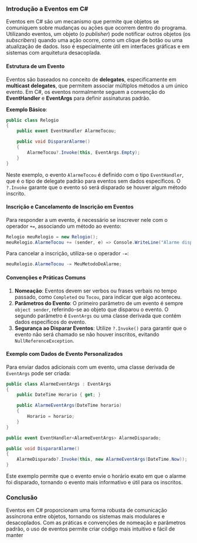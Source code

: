 ### Introdução a Eventos em C#

Eventos em C# são um mecanismo que permite que objetos se comuniquem sobre mudanças ou ações que ocorrem dentro do programa. Utilizando eventos, um objeto (o *publisher*) pode notificar outros objetos (os *subscribers*) quando uma ação ocorre, como um clique de botão ou uma atualização de dados. Isso é especialmente útil em interfaces gráficas e em sistemas com arquitetura desacoplada.

#### Estrutura de um Evento

Eventos são baseados no conceito de **delegates**, especificamente em **multicast delegates**, que permitem associar múltiplos métodos a um único evento. Em C#, os eventos normalmente seguem a convenção do **EventHandler** e **EventArgs** para definir assinaturas padrão.

**Exemplo Básico**:
```csharp
public class Relogio
{
    public event EventHandler AlarmeTocou;

    public void DispararAlarme()
    {
        AlarmeTocou?.Invoke(this, EventArgs.Empty);
    }
}
```

Neste exemplo, o evento `AlarmeTocou` é definido com o tipo `EventHandler`, que é o tipo de delegate padrão para eventos sem dados específicos. O `?.Invoke` garante que o evento só será disparado se houver algum método inscrito.

#### Inscrição e Cancelamento de Inscrição em Eventos

Para responder a um evento, é necessário se inscrever nele com o operador `+=`, associando um método ao evento:
```csharp
Relogio meuRelogio = new Relogio();
meuRelogio.AlarmeTocou += (sender, e) => Console.WriteLine("Alarme disparado!");
```

Para cancelar a inscrição, utiliza-se o operador `-=`:
```csharp
meuRelogio.AlarmeTocou -= MeuMetodoDeAlarme;
```

#### Convenções e Práticas Comuns

1. **Nomeação**: Eventos devem ser verbos ou frases verbais no tempo passado, como `Completed` ou `Tocou`, para indicar que algo aconteceu.
2. **Parâmetros do Evento**: O primeiro parâmetro de um evento é sempre `object sender`, referindo-se ao objeto que disparou o evento. O segundo parâmetro é `EventArgs` ou uma classe derivada que contém dados específicos do evento.
3. **Segurança ao Disparar Eventos**: Utilize `?.Invoke()` para garantir que o evento não será chamado se não houver inscritos, evitando `NullReferenceException`.

#### Exemplo com Dados de Evento Personalizados

Para enviar dados adicionais com um evento, uma classe derivada de `EventArgs` pode ser criada:
```csharp
public class AlarmeEventArgs : EventArgs
{
    public DateTime Horario { get; }

    public AlarmeEventArgs(DateTime horario)
    {
        Horario = horario;
    }
}

public event EventHandler<AlarmeEventArgs> AlarmeDisparado;

public void DispararAlarme()
{
    AlarmeDisparado?.Invoke(this, new AlarmeEventArgs(DateTime.Now));
}
```

Este exemplo permite que o evento envie o horário exato em que o alarme foi disparado, tornando o evento mais informativo e útil para os inscritos.

### Conclusão

Eventos em C# proporcionam uma forma robusta de comunicação assíncrona entre objetos, tornando os sistemas mais modulares e desacoplados. Com as práticas e convenções de nomeação e parâmetros padrão, o uso de eventos permite criar código mais intuitivo e fácil de manter